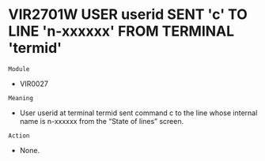 # VIR2701W USER userid SENT 'c' TO LINE 'n-xxxxxx' FROM TERMINAL 'termid'

`Module`
- VIR0027

`Meaning`
- User userid at terminal termid sent command c to the line whose internal name is n-xxxxxx from the “State of lines” screen.

`Action`
- None.
